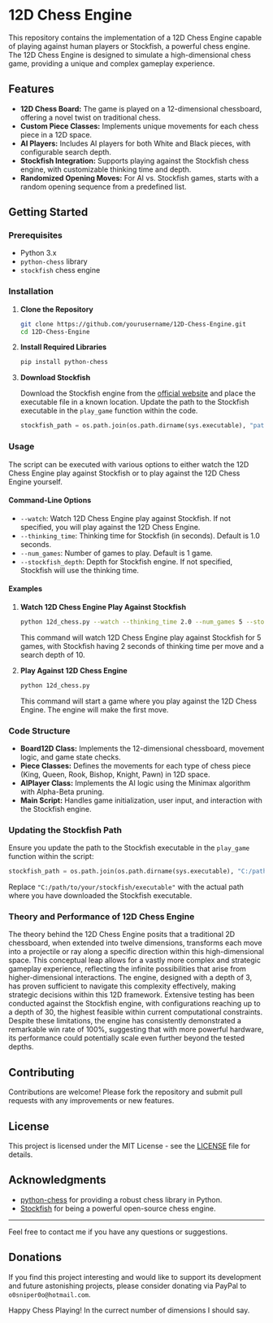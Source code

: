 # 12D Chess Engine

This repository contains the implementation of a 12D Chess Engine capable of playing against human players or Stockfish, a powerful chess engine. The 12D Chess Engine is designed to simulate a high-dimensional chess game, providing a unique and complex gameplay experience.

## Features

- **12D Chess Board:** The game is played on a 12-dimensional chessboard, offering a novel twist on traditional chess.
- **Custom Piece Classes:** Implements unique movements for each chess piece in a 12D space.
- **AI Players:** Includes AI players for both White and Black pieces, with configurable search depth.
- **Stockfish Integration:** Supports playing against the Stockfish chess engine, with customizable thinking time and depth.
- **Randomized Opening Moves:** For AI vs. Stockfish games, starts with a random opening sequence from a predefined list.

## Getting Started

### Prerequisites

- Python 3.x
- `python-chess` library
- `stockfish` chess engine

### Installation

1. **Clone the Repository**

    ```bash
    git clone https://github.com/yourusername/12D-Chess-Engine.git
    cd 12D-Chess-Engine
    ```

2. **Install Required Libraries**

    ```bash
    pip install python-chess
    ```

3. **Download Stockfish**

    Download the Stockfish engine from the [official website](https://stockfishchess.org/download/) and place the executable file in a known location. Update the path to the Stockfish executable in the `play_game` function within the code.

    ```python
    stockfish_path = os.path.join(os.path.dirname(sys.executable), "path/to/your/stockfish/executable")
    ```

### Usage

The script can be executed with various options to either watch the 12D Chess Engine play against Stockfish or to play against the 12D Chess Engine yourself.

#### Command-Line Options

- `--watch`: Watch 12D Chess Engine play against Stockfish. If not specified, you will play against the 12D Chess Engine.
- `--thinking_time`: Thinking time for Stockfish (in seconds). Default is 1.0 seconds.
- `--num_games`: Number of games to play. Default is 1 game.
- `--stockfish_depth`: Depth for Stockfish engine. If not specified, Stockfish will use the thinking time.

#### Examples

1. **Watch 12D Chess Engine Play Against Stockfish**

    ```bash
    python 12d_chess.py --watch --thinking_time 2.0 --num_games 5 --stockfish_depth 10
    ```

    This command will watch 12D Chess Engine play against Stockfish for 5 games, with Stockfish having 2 seconds of thinking time per move and a search depth of 10.

2. **Play Against 12D Chess Engine**

    ```bash
    python 12d_chess.py
    ```

    This command will start a game where you play against the 12D Chess Engine. The engine will make the first move.

### Code Structure

- **Board12D Class:** Implements the 12-dimensional chessboard, movement logic, and game state checks.
- **Piece Classes:** Defines the movements for each type of chess piece (King, Queen, Rook, Bishop, Knight, Pawn) in 12D space.
- **AIPlayer Class:** Implements the AI logic using the Minimax algorithm with Alpha-Beta pruning.
- **Main Script:** Handles game initialization, user input, and interaction with the Stockfish engine.

### Updating the Stockfish Path

Ensure you update the path to the Stockfish executable in the `play_game` function within the script:

```python
stockfish_path = os.path.join(os.path.dirname(sys.executable), "C:/path/to/your/stockfish/executable")
```

Replace `"C:/path/to/your/stockfish/executable"` with the actual path where you have downloaded the Stockfish executable.

### Theory and Performance of 12D Chess Engine

The theory behind the 12D Chess Engine posits that a traditional 2D chessboard, when extended into twelve dimensions, transforms each move into a projectile or ray along a specific direction within this high-dimensional space. This conceptual leap allows for a vastly more complex and strategic gameplay experience, reflecting the infinite possibilities that arise from higher-dimensional interactions. The engine, designed with a depth of 3, has proven sufficient to navigate this complexity effectively, making strategic decisions within this 12D framework. Extensive testing has been conducted against the Stockfish engine, with configurations reaching up to a depth of 30, the highest feasible within current computational constraints. Despite these limitations, the engine has consistently demonstrated a remarkable win rate of 100%, suggesting that with more powerful hardware, its performance could potentially scale even further beyond the tested depths.

## Contributing

Contributions are welcome! Please fork the repository and submit pull requests with any improvements or new features.

## License

This project is licensed under the MIT License - see the [LICENSE](LICENSE) file for details.

## Acknowledgments

- [python-chess](https://python-chess.readthedocs.io/en/latest/) for providing a robust chess library in Python.
- [Stockfish](https://stockfishchess.org/) for being a powerful open-source chess engine.

---

Feel free to contact me if you have any questions or suggestions.
## Donations

If you find this project interesting and would like to support its development and future astonishing projects, please consider donating via PayPal to `o0sniper0o@hotmail.com`.

Happy Chess Playing! In the currect number of dimensions I should say. 
